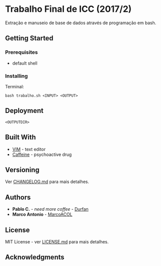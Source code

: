 # Trabalho Final de ICC (2017/2)

Extração e manuseio de base de dados através de programação em bash.

## Getting Started

### Prerequisites

* default shell

### Installing

Terminal:
```
bash trabalho.sh <INPUT> <OUTPUT>
```

## Deployment

```
<OUTPUTDIR>
```

## Built With

* [VIM](http://www.vim.org/) - text editor
* [Caffeine](https://en.wikipedia.org/wiki/Caffeine) - psychoactive drug

## Versioning

Ver [CHANGELOG.md](CHANGELOG.md) para mais detalhes.

## Authors

* **Pablo C.** - *need more coffee* - [Durfan](https://github.com/Durfan)
* **Marco Antonio** - [MarcoACOL](https://github.com/MarcoACOL)

## License

MIT License - ver [LICENSE.md](LICENSE.md) para mais detalhes.

## Acknowledgments
